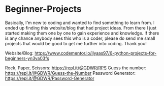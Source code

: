 # Beginner-Projects

Basically, I'm new to coding and wanted to find something to learn from. I ended up finding this website/blog that had project ideas. From there I just started making them one by one to gain experience and knowledge. If there is any chance anybody sees this who is a coder, please do send me small projects that would be good to get me further into coding. Thank you! 

Website/Blog: https://www.codementor.io/ilyaas97/6-python-projects-for-beginners-yn3va03fs

Rock, Paper, Scissors: https://repl.it/@GDWR/RPS 
Guess the number: https://repl.it/@GDWR/Guess-the-Number
Password Generator: https://repl.it/@GDWR/Password-Generator

